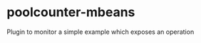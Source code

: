 poolcounter-mbeans
====================
Plugin to monitor a simple example which exposes an operation
